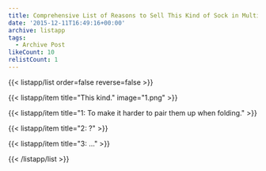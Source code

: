 ```yaml
---
title: Comprehensive List of Reasons to Sell This Kind of Sock in Multiple Colors
date: '2015-12-11T16:49:16+00:00'
archive: listapp
tags: 
  - Archive Post
likeCount: 10
relistCount: 1
---
```



{{< listapp/list order=false reverse=false >}}

   {{< listapp/item title="This kind."
      image="1.png" >}}

   {{< listapp/item title="1: To make it harder to pair them up when folding." >}}

   {{< listapp/item title="2: ?" >}}

   {{< listapp/item title="3: ..." >}}

{{< /listapp/list >}}
